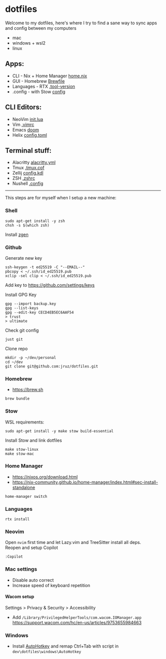 # dotfiles

Welcome to my dotfiles, here's where I try to find a sane way to sync apps and config between my computers

- mac
- windows + wsl2
- linux

## Apps:

- CLI  - Nix + Home Manager [home.nix](/home/.config/home-manager/home.nix)
- GUI - Homebrew [Brewfile](/home-mac/Brewfile)
- Languages - RTX [.tool-version](/home/.tool-versions)
- .config -  with Stow [config](/Makefile)

## CLI Editors:

- NeoVim [init.lua](/home/.config/nvim)
- Vim [.vimrc](/home/.vimrc)
- Emacs [doom](/.config/doom)
- Helix [config.toml](/home/.config/helix/config.toml)

## Terminal stuff:

- Alacritty [alacritty.yml](/home-mac/.config/alacritty/alacritty.yml)
- Tmux [.tmux.cof](/home/.tmux.conf)
- Zellij [config.kdl](/home/.config/zellij/config.kdl)
- ZSH [.zshrc](/home/.zshrc)
- Nushell [.config](/home/.config/nushell)

---

This steps are for myself when I setup a new machine:

### Shell

    sudo apt-get install -y zsh
    chsh -s $(which zsh)
    
Install [zgen](https://github.com/tarjoilija/zgen)

### Github

Generate new key

    ssh-keygen -t ed25519 -C "--EMAIL--"
    pbcopy < ~/.ssh/id_ed25519.pub
    xclip -sel clip < ~/.ssh/id_ed25519.pub

Add key to https://github.com/settings/keys

Install GPG Key

    gpg --import backup.key
    gpg --list-keys
    gpg --edit-key CECD4EB5EC6AAF54
    > trust
    > ultimate

Check git config

    just git

Clone repo

    mkdir -p ~/dev/personal
    cd ~/dev
    git clone git@github.com:jruz/dotfiles.git

### Homebrew

- https://brew.sh

```
brew bundle
```

### Stow

WSL requirements:

    sudo apt-get install -y make stow build-essential

Install Stow and link dotfiles

    make stow-linux
    make stow-mac


### Home Manager

- https://nixos.org/download.html
- https://nix-community.github.io/home-manager/index.html#sec-install-standalone

```
home-manager switch
```

### Languages

    rtx install

### Neovim

Open `nvim` first time and let Lazy.vim and TreeSitter install all deps.  
Reopen and setup Copilot

    :Copilot

### Mac settings

- Disable auto correct
- Increase speed of keyboard repetition

#### Wacom setup

Settings > Privacy & Security > Accessibility

- Add `/Library/PrivilegedHelperTools/com.wacom.IOManager.app`  
  https://support.wacom.com/hc/en-us/articles/9753655984663

### Windows

- Install [AutoHotkey](https://www.autohotkey.com) and remap Ctrl+Tab with script in `dev\dotfiles\windows\AutoHotkey`

